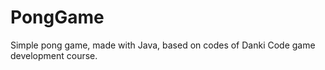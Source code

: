 # PongGame
 Simple pong game, made with Java, based on codes of Danki Code game development course.
